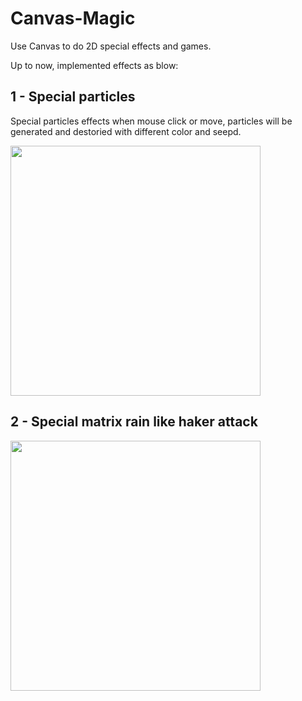 # Canvas-Magic
Use Canvas to do 2D special effects and games.

Up to now, implemented effects as blow:
## 1 - Special particles
Special particles effects when mouse click or move, particles will be generated and destoried with different color and seepd.

<img src="canvas/1-particles/particles.gif" width="400" height="400" />

## 2 - Special matrix rain like haker attack
<img src="canvas/2-codeRain/codeRain.gif" width="400" height="400" />
